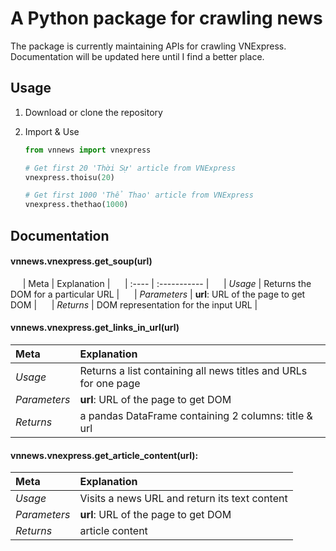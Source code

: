 # A Python package for crawling news
The package is currently maintaining APIs for crawling VNExpress. Documentation will be updated here until I find a better place.

## Usage

1. Download or clone the repository

2. Import & Use

    ```python
    from vnnews import vnexpress
    
    # Get first 20 'Thời Sự' article from VNExpress
    vnexpress.thoisu(20) 
    
    # Get first 1000 'Thể Thao' article from VNExpress
    vnexpress.thethao(1000) 
    ```
    
## Documentation

#### vnnews.vnexpress.get_soup(url)

&nbsp;&nbsp;&nbsp;&nbsp; | Meta | Explanation |
&nbsp;&nbsp;&nbsp;&nbsp; | :---- | :----------- |
&nbsp;&nbsp;&nbsp;&nbsp; | *Usage* | Returns the DOM for a particular URL |
&nbsp;&nbsp;&nbsp;&nbsp; | *Parameters* | **url**: URL of the page to get DOM |
&nbsp;&nbsp;&nbsp;&nbsp; | *Returns* | DOM representation for the input URL |

#### vnnews.vnexpress.get_links_in_url(url)

| Meta | Explanation |
| :---- | :----------- |
| *Usage* | Returns a list containing all news titles and URLs for one page |
| *Parameters* | **url**: URL of the page to get DOM |
| *Returns* | a pandas DataFrame containing 2 columns: title & url |

#### vnnews.vnexpress.get_article_content(url):

| Meta | Explanation |
| :---- | :----------- |
| *Usage* | Visits a news URL and return its text content |
| *Parameters* | **url**: URL of the page to get DOM |
| *Returns* | article content |